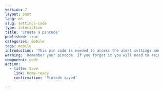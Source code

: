 ```yaml
---
version: 7
layout: post
lang: en
slug: settings-code
type: interactive
title: 'Create a pincode'
published: true
categories: mobile
tags: mobile
introduction: 'This pin code is needed to access the alert settings and to turn the alert messages off. It is not needed to alert contacts in an emergency.'
warning: 'Remember your pincode! If you forget it you will need to reinstall the app.'
component: code
action:
  - title: Save
    link: home-ready
    confirmation: 'Pincode saved'

---
```


